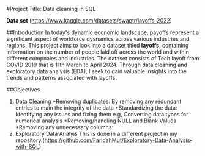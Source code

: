 #Project Title: Data cleaning in SQL

**Data set** (https://www.kaggle.com/datasets/swaptr/layoffs-2022)

##Introduction
In today's dynamic economic landscape, payoffs represent a significant aspect of workforce dysnamics across various industries and regions.
This project aims to look into a dataset titled **layoffs**, containing information on the number of people laid off across the world and within different compnaies and industries. The dataset consists of Tech layoff from COVID 2019 that is 11th March to April 2024.
Through data cleaning and exploratory data analysis (EDA), I seek to gain valuable insights into the trends and patterns associated with layoffs. 

##Objectives
1. Data Cleaning
   *Removing duplicates: By removing any redundant entries to main the     integrity of the data
   *Standardizing the data: Identifying any issues and fixing them e.g, Converting data types for numerical analysis
   *Removing/handling NULL and Blank Values
   *Removing any unnecessary columns:
2. Exploratory Data Analyis
  This is done in a different project in my repository.(https://github.com/FaridahMut/Exploratory-Data-Analysis-with-SQL)








